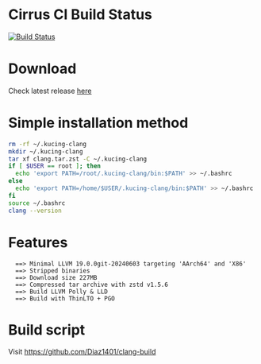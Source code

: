 # Cirrus CI Build Status
[![Build Status](https://api.cirrus-ci.com/github/Diaz1401/clang-build.svg?branch=main)](https://cirrus-ci.com/Diaz1401/clang-build)

# Download
Check latest release [here](https://github.com/Mengkernel/clang/releases/latest)

# Simple installation method
```bash
rm -rf ~/.kucing-clang
mkdir ~/.kucing-clang
tar xf clang.tar.zst -C ~/.kucing-clang
if [ $USER == root ]; then
  echo 'export PATH=/root/.kucing-clang/bin:$PATH' >> ~/.bashrc
else
  echo 'export PATH=/home/$USER/.kucing-clang/bin:$PATH' >> ~/.bashrc
fi
source ~/.bashrc
clang --version
```

# Features
```
  ==> Minimal LLVM 19.0.0git-20240603 targeting 'AArch64' and 'X86'
  ==> Stripped binaries
  ==> Download size 227MB
  ==> Compressed tar archive with zstd v1.5.6
  ==> Build LLVM Polly & LLD
  ==> Build with ThinLTO + PGO
```
# Build script

  Visit https://github.com/Diaz1401/clang-build
